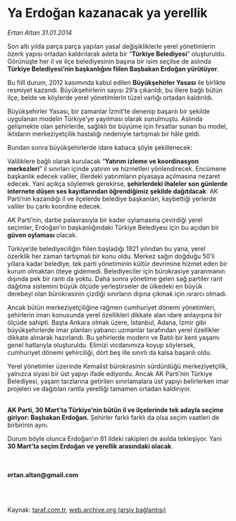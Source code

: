 # Ya Erdoğan kazanacak ya yerellik

*Ertan Altan 31.01.2014*

<div class="yazi"><p>Son altı yılda parça parça yapılan yasal değişikliklerle yerel yönetimlerin özerk yapısı ortadan kaldırılarak adeta bir “<b>Türkiye Belediyesi</b>” oluşturuldu. Görünüşte her il ve ilçe belediyesinin başına bir isim seçilse de aslında <b>Türkiye Belediyesi’nin başkanlığını fiilen Başbakan Erdoğan yürütüyor</b>. </p>
<p>Bu fiilî durum, 2012 kasımında kabul edilen <b>Büyükşehirler Yasası</b> ile birlikte resmiyet kazandı. Büyükşehirlerin sayısı 29’a çıkarıldı, bu illere bağlı bütün ilçe, belde ve köylerde yerel yönetimlerin tüzel varlığı ortadan kaldırıldı. </p>
<p>Büyükşehirler Yasası, bir zamanlar İzmit’te denenip başarılı bir şekilde uygulanan modelin Türkiye’ye yayılması olarak sunulmuştu. Aslında gelişmekte olan şehirlerde, sağlıklı bir büyüme için fırsatlar sunan bu model, iktidarın merkeziyetçilik hastalığı nedeniyle tartışmalı bir hâle geldi. </p>
<p>Bundan sonra büyükşehirlerde idare kabaca şöyle şekillenecek:</p>
<p>Valiliklere bağlı olarak kurulacak “<b>Yatırım izleme ve koordinasyon merkezleri</b>” il sınırları içinde yatırım ve hizmetleri yönlendirecek. Encümene başkanlık edecek valiler, illerdeki yatırımların piyasaya açılmasına nezaret edecek. Yani açıkça söylemek gerekirse, <b>şehirlerdeki ihaleler son günlerde internete düşen ses kayıtlarından öğrendiğimiz şekilde dağıtılacak</b>. AK Parti’nin kazandığı il ve ilçelerde belediye başkanları, kaybettiği yerlerde valiler bu çarkı koordine edecek. </p>
<p>AK Parti’nin, darbe palavrasıyla bir kader oylamasına çevirdiği yerel seçimler, Erdoğan’ın başkanlığındaki Türkiye Belediyesi için bu açıdan bir <b>güven oylaması</b> olacak. </p>
<p>Türkiye’de belediyeciliğin fiilen başladığı 1921 yılından bu yana, yerel özerklik her zaman tartışmalı bir konu oldu. Merkez sağın doğduğu 50’li yıllara kadar belediye, tek parti yönetiminin kültür devrimine hizmet eden bir kurum olmaktan öteye gidemedi. Belediyeciler için bürokrasiye yaranmanın dışında pek bir rantı da yoktu. Daha sonra yönetime gelen sağ partiler rant dağıtma sistemini büyük ölçüde yerleştirseler de ülkedeki en büyük derebeyi olan bürokrasinin çizdiği sınırların dışına çıkmak için ısrarcı olmadı. </p>
<p>Ancak bütün merkeziyetçiliğine rağmen cumhuriyet dönemi yönetimleri, şehirlerin imarı konusunda yerel özellikleri dikkate alan idare anlayışına bir ölçüde sahipti. Başta Ankara olmak üzere, İstanbul, Adana, İzmir gibi büyükşehirlerde imar planları yabancı uzmanlar tarafından yerel özellikler dikkate alınarak hazırlandı. Bu şehirlerde modern ve Batılı bir kent yaşamı genel hatlarıyla oluşturuldu. Elimizi vicdanımıza koyup söylersek, cumhuriyet dönemi şehirciliği, dört beş ille sınırlı da kalsa başarılı oldu. </p>
<p>Yerel yönetimler üzerinde Kemalist bürokrasinin sürdürdüğü merkeziyetçilik, yalnızca siyasi bir üst yapıyı ifade ediyordu. Ancak AK Parti’nin Türkiye Belediyesi, yaşam tarzlarına getirilen sınırlamalara üst yapıyı belirlerken imar projeleri ve dağıtılan rantla yerelliği tamamen ortadan kaldırıyor. </p>
<p><b><br/>AK Parti, 30 Mart’ta Türkiye’nin bütün il ve ilçelerinde tek adayla seçime giriyor: Başbakan Erdoğan.</b> Şehirler farklı farklı da olsa seçim vaatleri de birbirinin aynı. </p>
<p>Durum böyle olunca Erdoğan’ın 81 ildeki rakipleri de asılda tekleşiyor. Yani <b>30 Mart’ta seçim Erdoğan ve yerellik arasındaki olacak</b>.<br/><br/><br/></p>
<p><b>ertan.altan@gmail.com</b></p>
<p><br/> </p>
</div>

Kaynak: [taraf.com.tr](http://www.taraf.com.tr:80/ertan-altan/makale-ya-erdogan-kazanacak-ya-yerellik.htm), [web.archive.org (arşiv bağlantısı)](http://web.archive.org/web/20140201184304/http://www.taraf.com.tr:80/ertan-altan/makale-ya-erdogan-kazanacak-ya-yerellik.htm)
